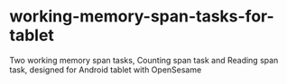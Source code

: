 # working-memory-span-tasks-for-tablet
Two working memory span tasks, Counting span task and Reading span task, designed for Android tablet with OpenSesame
